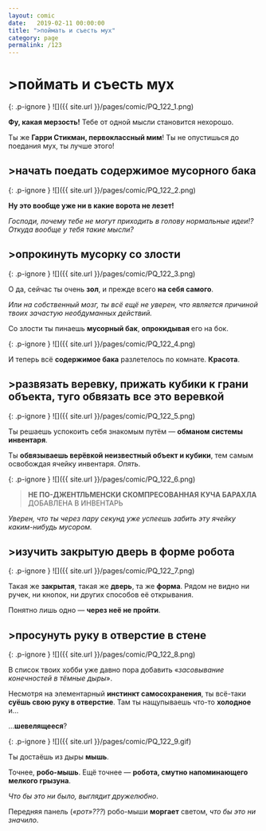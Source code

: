 ```yaml
---
layout: comic
date:   2019-02-11 00:00:00 
title: ">поймать и съесть мух"
category: page
permalink: /123
---
```

# >поймать и съесть мух

{: .p-ignore }
![]({{ site.url }}/pages/comic/PQ_122_1.png)

<strong>Фу, какая мерзость!</strong> Тебе от одной мысли становится нехорошо.

Ты же <strong>Гарри Стикман, первоклассный мим</strong>! Ты не опустишься до поедания мух, ты лучше этого!

## >начать поедать содержимое мусорного бака

{: .p-ignore }
![]({{ site.url }}/pages/comic/PQ_122_2.png)

<strong>Ну это вообще уже ни в какие ворота не лезет!</strong>

<em>Господи, почему тебе не могут приходить в голову нормальные идеи!? Откуда вообще у тебя такие мысли?</em>

## >опрокинуть мусорку со злости

{: .p-ignore }
![]({{ site.url }}/pages/comic/PQ_122_3.png)

О да, сейчас ты очень <strong>зол</strong>, и прежде всего <strong>на себя самого</strong>. 

<em>Или на собственный мозг, ты всё ещё не уверен, что является причиной твоих зачастую необдуманных действий.</em>

Со злости ты пинаешь <strong>мусорный бак</strong>, <strong>опрокидывая </strong>его на бок.

{: .p-ignore }
![]({{ site.url }}/pages/comic/PQ_122_4.png)

И теперь всё <strong>содержимое бака</strong> разлетелось по комнате. <strong>Красота</strong>.

## >развязать веревку, прижать кубики к грани объекта, туго обвязать все это веревкой

{: .p-ignore }
![]({{ site.url }}/pages/comic/PQ_122_5.png)

Ты решаешь успокоить себя знакомым путём — <strong>обманом системы инвентаря</strong>.

Ты <strong>обвязываешь верёвкой неизвестный объект и кубики</strong>, тем самым освобождая ячейку инвентаря. <em>Опять</em>.

{: .p-ignore }
![]({{ site.url }}/pages/comic/PQ_122_6.png)

<blockquote><strong>НЕ ПО-ДЖЕНТЛЬМЕНСКИ СКОМПРЕСОВАННАЯ КУЧА БАРАХЛА </strong>ДОБАВЛЕНА В ИНВЕНТАРЬ</blockquote>

<em>Уверен, что ты через пару секунд уже успеешь забить эту ячейку каким-нибудь мусором.</em>

## >изучить закрытую дверь в форме робота

{: .p-ignore }
![]({{ site.url }}/pages/comic/PQ_122_7.png)

Такая же <strong>закрытая</strong>, такая же <strong>дверь</strong>, та же <strong>форма</strong>. Рядом не видно ни ручек, ни кнопок, ни других способов её открывания.

Понятно лишь одно — <strong>через неё не пройти</strong>.

## >просунуть руку в отверстие в стене

{: .p-ignore }
![]({{ site.url }}/pages/comic/PQ_122_8.png)

В список твоих хобби уже давно пора добавить «<em>засовывание конечностей в тёмные дыры</em>». 

Несмотря на элементарный <strong>инстинкт самосохранения</strong>, ты всё-таки <strong>суёшь свою руку в отверстие</strong>. Там ты нащупываешь что-то <strong>холодное </strong>и…

…<strong>шевелящееся</strong>?

{: .p-ignore }
![]({{ site.url }}/pages/comic/PQ_122_9.gif)

Ты достаёшь из дыры <strong>мышь</strong>. 

Точнее, <strong>робо-мышь</strong>. Ещё точнее — <strong>робота, смутно напоминающего мелкого грызуна</strong>.

<em>Что бы это ни было, выглядит дружелюбно</em>. 

Передняя панель (<em>«рот»???</em>) робо-мыши <strong>моргает</strong> светом, <em>что бы это ни значило</em>.
